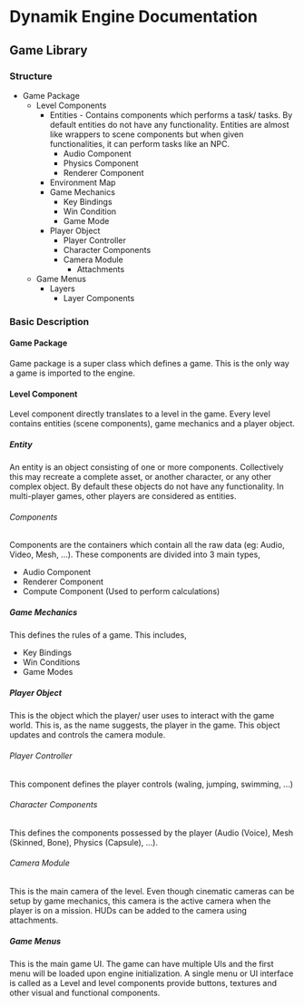 # Dynamik Engine Documentation
## Game Library

### Structure
- Game Package
  - Level Components
    - Entities - Contains components which performs a task/ tasks. By default entities do not have any 
    functionality. Entities are almost like wrappers to scene components but when given functionalities, 
    it can perform tasks like an NPC.
      - Audio Component
      - Physics Component
      - Renderer Component
    - Environment Map
    - Game Mechanics
      - Key Bindings
      - Win Condition
      - Game Mode
    - Player Object
      - Player Controller
      - Character Components
      - Camera Module
        - Attachments
  - Game Menus
    - Layers
      - Layer Components

### Basic Description
#### Game Package
Game package is a super class which defines a game. This is the only way a game is imported to the engine.

#### Level Component
Level component directly translates to a level in the game. Every level contains entities (scene components),
game mechanics and a player object.

##### Entity
An entity is an object consisting of one or more components. Collectively this may recreate a complete asset, 
or another character, or any other complex object. By default these objects do not have any functionality.
In multi-player games, other players are considered as entities.

###### Components
Components are the containers which contain all the raw data (eg: Audio, Video, Mesh, ...). These components
are divided into 3 main types,
- Audio Component
- Renderer Component
- Compute Component (Used to perform calculations)

##### Game Mechanics
This defines the rules of a game. This includes,
- Key Bindings
- Win Conditions
- Game Modes 

##### Player Object
This is the object which the player/ user uses to interact with the game world. This is, as the name suggests,
the player in the game. This object updates and controls the camera module.

###### Player Controller
This component defines the player controls (waling, jumping, swimming, ...)

###### Character Components
This defines the components possessed by the player (Audio (Voice), Mesh (Skinned, Bone), Physics (Capsule), ...).

###### Camera Module
This is the main camera of the level. Even though cinematic cameras can be setup by game mechanics, this camera
is the active camera when the player is on a mission. HUDs can be added to the camera using attachments.

##### Game Menus
This is the main game UI. The game can have multiple UIs and the first menu will be loaded upon engine initialization.
A single menu or UI interface is called as a Level and level components provide buttons, textures and other 
visual and functional components.